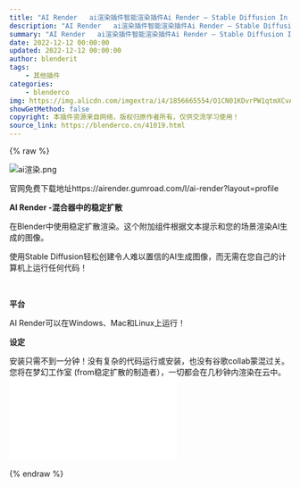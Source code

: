 ```yaml
---
title: "AI Render   ai渲染插件智能渲染插件Ai Render – Stable Diffusion In Blender 更新0.6.6 blender布的"
description: "AI Render   ai渲染插件智能渲染插件Ai Render – Stable Diffusion In Blender 更新0.6.6 blender布的"
summary: "AI Render   ai渲染插件智能渲染插件Ai Render – Stable Diffusion In Blender 更新0.6.6 blender布的"
date: 2022-12-12 00:00:00
updated: 2022-12-12 00:00:00
author: blenderit
tags: 
    - 其他插件
categories:
    - blenderco
img: https://img.alicdn.com/imgextra/i4/1856665554/O1CN01KDvrPW1qtmXCvAUmn_!!1856665554.png
showGetMethod: false
copyright: 本插件资源来自网络，版权归原作者所有，仅供交流学习使用！
source_link: https://blenderco.cn/41019.html
---
```


{% raw %}
<p><img class="aligncenter" src="https://img.alicdn.com/imgextra/i4/1856665554/O1CN01KDvrPW1qtmXCvAUmn_!!1856665554.png" alt="ai渲染.png"></p><p>官网免费下载地址https://airender.gumroad.com/l/ai-render?layout=profile</p><p><strong>AI Render -混合器中的稳定扩散</strong></p><p>在Blender中使用稳定扩散渲染。这个附加组件根据文本提示和您的场景渲染AI生成的图像。</p><p>使用Stable Diffusion轻松创建令人难以置信的AI生成图像，而无需在您自己的计算机上运行任何代码！</p><p> </p><p><strong>平台</strong></p><p>AI Render可以在Windows、Mac和Linux上运行！</p><p><strong>设定</strong></p><p>安装只需不到一分钟！没有复杂的代码运行或安装，也没有谷歌collab蒙混过关。您将在梦幻工作室 (from稳定扩散的制造者），一切都会在几秒钟内渲染在云中。<br>
<iframe src="//player.bilibili.com/player.html?aid=646636526&amp;bvid=BV1Ze4y1E74D&amp;cid=865171989&amp;page=1" frameborder="no" scrolling="no" allowfullscreen="allowfullscreen"> </iframe></p>
<div style="display: none">blenderco</div>
{% endraw %}